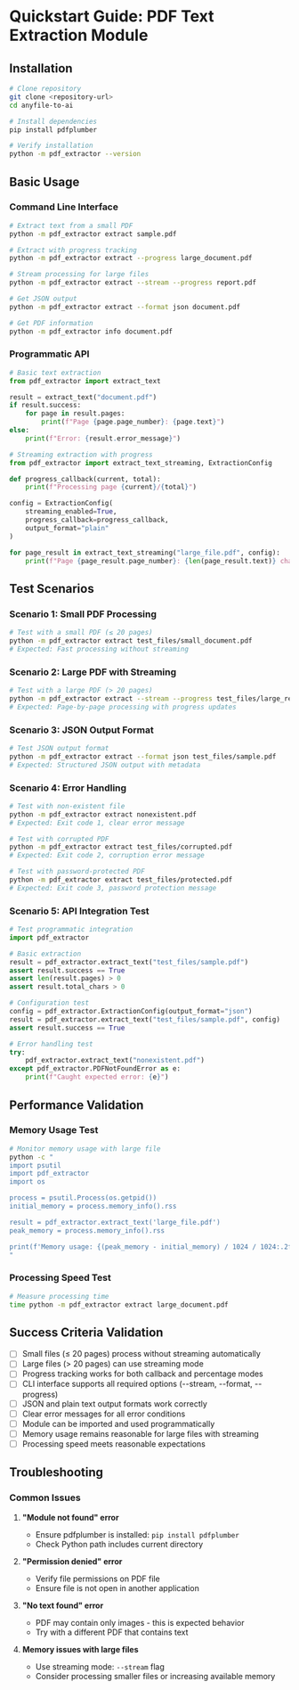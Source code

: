 # Quickstart Guide: PDF Text Extraction Module

## Installation

```bash
# Clone repository
git clone <repository-url>
cd anyfile-to-ai

# Install dependencies
pip install pdfplumber

# Verify installation
python -m pdf_extractor --version
```

## Basic Usage

### Command Line Interface

```bash
# Extract text from a small PDF
python -m pdf_extractor extract sample.pdf

# Extract with progress tracking
python -m pdf_extractor extract --progress large_document.pdf

# Stream processing for large files
python -m pdf_extractor extract --stream --progress report.pdf

# Get JSON output
python -m pdf_extractor extract --format json document.pdf

# Get PDF information
python -m pdf_extractor info document.pdf
```

### Programmatic API

```python
# Basic text extraction
from pdf_extractor import extract_text

result = extract_text("document.pdf")
if result.success:
    for page in result.pages:
        print(f"Page {page.page_number}: {page.text}")
else:
    print(f"Error: {result.error_message}")

# Streaming extraction with progress
from pdf_extractor import extract_text_streaming, ExtractionConfig

def progress_callback(current, total):
    print(f"Processing page {current}/{total}")

config = ExtractionConfig(
    streaming_enabled=True,
    progress_callback=progress_callback,
    output_format="plain"
)

for page_result in extract_text_streaming("large_file.pdf", config):
    print(f"Page {page_result.page_number}: {len(page_result.text)} chars")
```

## Test Scenarios

### Scenario 1: Small PDF Processing

```bash
# Test with a small PDF (≤ 20 pages)
python -m pdf_extractor extract test_files/small_document.pdf
# Expected: Fast processing without streaming
```

### Scenario 2: Large PDF with Streaming

```bash
# Test with a large PDF (> 20 pages)
python -m pdf_extractor extract --stream --progress test_files/large_report.pdf
# Expected: Page-by-page processing with progress updates
```

### Scenario 3: JSON Output Format

```bash
# Test JSON output format
python -m pdf_extractor extract --format json test_files/sample.pdf
# Expected: Structured JSON output with metadata
```

### Scenario 4: Error Handling

```bash
# Test with non-existent file
python -m pdf_extractor extract nonexistent.pdf
# Expected: Exit code 1, clear error message

# Test with corrupted PDF
python -m pdf_extractor extract test_files/corrupted.pdf
# Expected: Exit code 2, corruption error message

# Test with password-protected PDF
python -m pdf_extractor extract test_files/protected.pdf
# Expected: Exit code 3, password protection message
```

### Scenario 5: API Integration Test

```python
# Test programmatic integration
import pdf_extractor

# Basic extraction
result = pdf_extractor.extract_text("test_files/sample.pdf")
assert result.success == True
assert len(result.pages) > 0
assert result.total_chars > 0

# Configuration test
config = pdf_extractor.ExtractionConfig(output_format="json")
result = pdf_extractor.extract_text("test_files/sample.pdf", config)
assert result.success == True

# Error handling test
try:
    pdf_extractor.extract_text("nonexistent.pdf")
except pdf_extractor.PDFNotFoundError as e:
    print(f"Caught expected error: {e}")
```

## Performance Validation

### Memory Usage Test

```bash
# Monitor memory usage with large file
python -c "
import psutil
import pdf_extractor
import os

process = psutil.Process(os.getpid())
initial_memory = process.memory_info().rss

result = pdf_extractor.extract_text('large_file.pdf')
peak_memory = process.memory_info().rss

print(f'Memory usage: {(peak_memory - initial_memory) / 1024 / 1024:.2f} MB')
"
```

### Processing Speed Test

```bash
# Measure processing time
time python -m pdf_extractor extract large_document.pdf
```

## Success Criteria Validation

- [ ] Small files (≤ 20 pages) process without streaming automatically
- [ ] Large files (> 20 pages) can use streaming mode
- [ ] Progress tracking works for both callback and percentage modes
- [ ] CLI interface supports all required options (--stream, --format, --progress)
- [ ] JSON and plain text output formats work correctly
- [ ] Clear error messages for all error conditions
- [ ] Module can be imported and used programmatically
- [ ] Memory usage remains reasonable for large files with streaming
- [ ] Processing speed meets reasonable expectations

## Troubleshooting

### Common Issues

1. **"Module not found" error**

   - Ensure pdfplumber is installed: `pip install pdfplumber`
   - Check Python path includes current directory

2. **"Permission denied" error**

   - Verify file permissions on PDF file
   - Ensure file is not open in another application

3. **"No text found" error**

   - PDF may contain only images - this is expected behavior
   - Try with a different PDF that contains text

4. **Memory issues with large files**
   - Use streaming mode: `--stream` flag
   - Consider processing smaller files or increasing available memory
